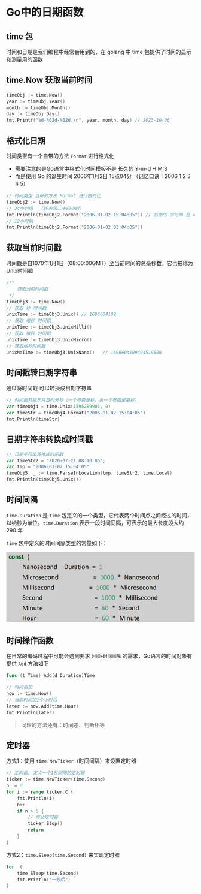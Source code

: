 # Go中的日期函数

## time 包

时间和日期是我们编程中经常会用到的，在 golang 中 time 包提供了时间的显示和测量用的函数

## time.Now 获取当前时间

```go
timeObj := time.Now()
year := timeObj.Year()
month := timeObj.Month()
day := timeObj.Day()
fmt.Printf("%d-%02d-%02d \n", year, month, day)	// 2023-10-06
```

## 格式化日期

时间类型有一个自带的方法 `Format` 进行格式化

- 需要注意的是Go语言中格式化时间模板不是 长久的 Y-m-d H:M:S
- 而是使用 Go 的诞生时间 2006年1月2日 15点04分 （记忆口诀：2006 1 2 3 4 5）

```go
// 时间类型 自带的方法 Format 进行格式化
timeObj2 := time.Now()
// 24小时值  （15表示二十四小时）
fmt.Println(timeObj2.Format("2006-01-02 15:04:05"))	// 后面的 字符串 是 时制模板
// 12小时制
fmt.Println(timeObj2.Format("2006-01-02 03:04:05"))
```

## 获取当前时间戳

时间戳是自1070年1月1日（08:00:00GMT）至当前时间的总毫秒数。它也被称为Unix时间戳

```go
/**
	获取当前时间戳
 */
timeObj3 := time.Now()
// 获取 秒 时间戳
unixTime := timeObj3.Unix()	// 1696604109
// 获取 毫秒 时间戳
unixTime := timeObj3.UnixMilli()
// 获取 微秒 时间戳
unixTime := timeObj3.UnixMicro()
// 获取纳秒时间戳
unixNaTime := timeObj3.UnixNano()	// 1696604109494519500
```

## 时间戳转日期字符串

通过将时间戳	可以转换成日期字符串

```go
// 时间戳转换年月日时分秒（一个参数是秒，另一个参数是毫秒）
var timeObj4 = time.Unix(1595289901, 0)
var timeStr = timeObj4.Format("2006-01-02 15:04:05")
fmt.Println(timeStr)
```

## 日期字符串转换成时间戳

```go
// 日期字符串转换成时间戳
var timeStr2 = "2020-07-21 08:10:05";
var tmp = "2006-01-02 15:04:05"
timeObj5, _ := time.ParseInLocation(tmp, timeStr2, time.Local)
fmt.Println(timeObj5.Unix())
```

## 时间间隔

`time.Duration` 是 `time` 包定义的一个类型，它代表两个时间点之间经过的时间，以纳秒为单位。`time.Duration` 表示一段时间间隔，可表示的最大长度段大约 290 年

`time` 包中定义的时间间隔类型的常量如下：

![image-20200721081402315](images/image-20200721081402315.png)

## 时间操作函数

在日常的编码过程中可能会遇到要求 `时间+时间间隔` 的需求，Go语言的时间对象有提供 `Add` 方法如下

```go
func (t Time) Add(d Duration)Time
```

```go
// 时间相加
now := time.Now()
// 当前时间加1个小时后
later := now.Add(time.Hour)
fmt.Println(later)
```

> 同理的方法还有：时间差、判断相等

## 定时器

方式1：使用 `time.NewTicker`（时间间隔）来设置定时器

```go
// 定时器, 定义一个1秒间隔的定时器
ticker := time.NewTicker(time.Second)
n := 0
for i := range ticker.C {
    fmt.Println(i)
    n++
    if n > 5 {
        // 终止定时器
        ticker.Stop()
        return
    }
}
```

方式2：`time.Sleep(time.Second)` 来实现定时器

```go
for  {
    time.Sleep(time.Second)
    fmt.Println("一秒后")
}
```

